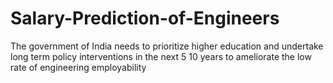 # Salary-Prediction-of-Engineers
The government of India needs to
prioritize higher education and undertake long
term policy interventions in the next 5 10 years to ameliorate the low rate of
engineering employability

